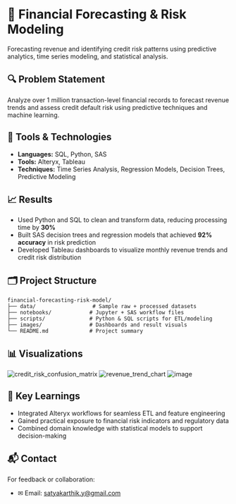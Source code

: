 # 💸 Financial Forecasting & Risk Modeling

Forecasting revenue and identifying credit risk patterns using predictive analytics, time series modeling, and statistical analysis.

## 🔍 Problem Statement
Analyze over 1 million transaction-level financial records to forecast revenue trends and assess credit default risk using predictive techniques and machine learning.

## 🧰 Tools & Technologies
- **Languages:** SQL, Python, SAS
- **Tools:** Alteryx, Tableau
- **Techniques:** Time Series Analysis, Regression Models, Decision Trees, Predictive Modeling

## 📈 Results
- Used Python and SQL to clean and transform data, reducing processing time by **30%**
- Built SAS decision trees and regression models that achieved **92% accuracy** in risk prediction
- Developed Tableau dashboards to visualize monthly revenue trends and credit risk distribution

## 🗂️ Project Structure
```
financial-forecasting-risk-model/
├── data/                  # Sample raw + processed datasets
├── notebooks/            # Jupyter + SAS workflow files
├── scripts/              # Python & SQL scripts for ETL/modeling
├── images/               # Dashboards and result visuals
└── README.md             # Project summary
```

## 📊 Visualizations
![credit_risk_confusion_matrix](https://github.com/user-attachments/assets/07d0d45a-0386-4899-afbf-c3cfd6895eb6)
![revenue_trend_chart](https://github.com/user-attachments/assets/7d51a42d-a449-4a9e-ba5c-03a6f397739f)
![image](https://github.com/user-attachments/assets/0d86736e-ccf9-4993-8e4a-5626d62f133a)


## 🧠 Key Learnings
- Integrated Alteryx workflows for seamless ETL and feature engineering
- Gained practical exposure to financial risk indicators and regulatory data
- Combined domain knowledge with statistical models to support decision-making

## 📬 Contact
For feedback or collaboration:
- ✉ Email: [satyakarthik.y@gmail.com](mailto:satyakarthik.y@gmail.com)
